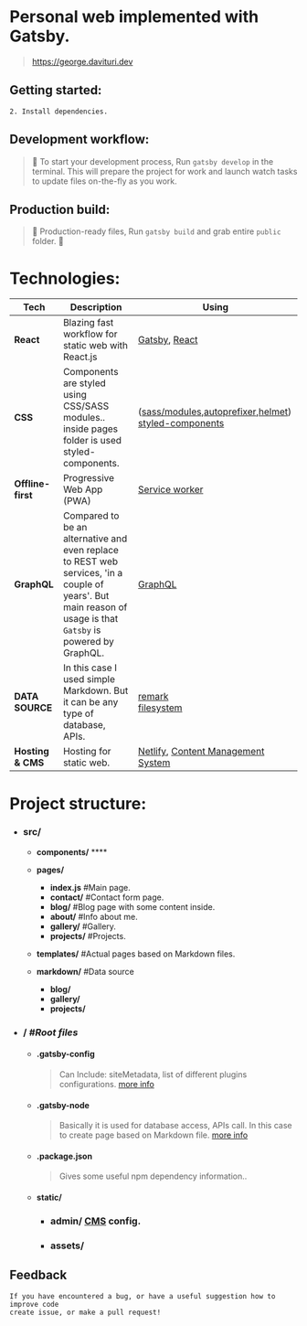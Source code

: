 # Personal web implemented with Gatsby.

> https://george.davituri.dev

## Getting started:

```
2. Install dependencies.
```

## Development workflow:

> 🎉 To start your development process, Run `gatsby develop` in the terminal. This will prepare the project for work and launch watch tasks to update files on-the-fly as you work.

## Production build:

> 👻 Production-ready files, Run `gatsby build` and grab entire `public` folder. 💜

# Technologies:

| **Tech**          | **Description**                                                                                                                                               | **Using**                                                                                                                                                                                                                                                      |
| ----------------- | ------------------------------------------------------------------------------------------------------------------------------------------------------------- | -------------------------------------------------------------------------------------------------------------------------------------------------------------------------------------------------------------------------------------------------------------- |
| **React**         | Blazing fast workflow for static web with React.js                                                                                                            | [Gatsby](https://www.gatsbyjs.org/), [React](https://reactjs.org/)                                                                                                                                                                                             |
| **CSS**           | Components are styled using CSS/SASS modules.. inside pages folder is used styled-components.                                                                 | ([sass/modules](https://www.gatsbyjs.org/packages/gatsby-plugin-sass),[autoprefixer](https://github.com/postcss/autoprefixer),[helmet](https://www.gatsbyjs.org/packages/gatsby-plugin-react-helmet/)) [styled-components](https://www.styled-components.com/) |
| **Offline-first** | Progressive Web App (PWA)                                                                                                                                     | [Service worker](https://www.gatsbyjs.org/packages/gatsby-plugin-offline/)                                                                                                                                                                                     |
| **GraphQL**       | Compared to be an alternative and even replace to REST web services, 'in a couple of years'. But main reason of usage is that `Gatsby` is powered by GraphQL. | [GraphQL](https://graphql.org/)                                                                                                                                                                                                                                |
| **DATA SOURCE**   | In this case I used simple Markdown. But it can be any type of database, APIs.                                                                                | [remark](https://www.gatsbyjs.org/packages/gatsby-transformer-remark) <br> [filesystem](https://www.gatsbyjs.org/packages/gatsby-source-filesystem/)                                                                                                           |
| **Hosting & CMS** | Hosting for static web.                                                                                                                                       | [Netlify](https://www.netlify.com/), [Content Management System](https://www.netlifycms.org/)                                                                                                                                                                  |

# Project structure:

- ### src/

  - **components/** \*\*\*\*

  - **pages/**
    - **index.js** #Main page.
    - **contact/** #Contact form page.
    - **blog/** #Blog page with some content inside.
    - **about/** #Info about me.
    - **gallery/** #Gallery.
    - **projects/** #Projects.
  - **templates/** #Actual pages based on Markdown files.
  - **markdown/** #Data source
    - **blog/**
    - **gallery/**
    - **projects/**

* ### / **_#Root files_**

  - #### .gatsby-config

    > Can Include: siteMetadata, list of different plugins configurations. [more info](https://www.gatsbyjs.org/docs/gatsby-config/)

  - #### .gatsby-node

    > Basically it is used for database access, APIs call. In this case to create page based on Markdown file. [more info](https://www.gatsbyjs.org/docs/node-apis/)

  - #### .package.json

    > Gives some useful npm dependency information..

  - #### static/

    - ### admin/ [CMS](https://www.netlifycms.org/docs/add-to-your-site/) config.
    - ### assets/

## Feedback

    If you have encountered a bug, or have a useful suggestion how to improve code
    create issue, or make a pull request!
